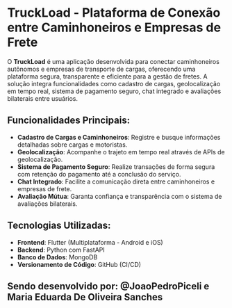 # TruckLoad - Plataforma de Conexão entre Caminhoneiros e Empresas de Frete

O **TruckLoad** é uma aplicação desenvolvida para conectar caminhoneiros autônomos e empresas de transporte de cargas, oferecendo uma plataforma segura, transparente e eficiente para a gestão de fretes. A solução integra funcionalidades como cadastro de cargas, geolocalização em tempo real, sistema de pagamento seguro, chat integrado e avaliações bilaterais entre usuários.

## Funcionalidades Principais:

- **Cadastro de Cargas e Caminhoneiros**: Registre e busque informações detalhadas sobre cargas e motoristas.
- **Geolocalização**: Acompanhe o trajeto em tempo real através de APIs de geolocalização.
- **Sistema de Pagamento Seguro**: Realize transações de forma segura com retenção do pagamento até a conclusão do serviço.
- **Chat Integrado**: Facilite a comunicação direta entre caminhoneiros e empresas de frete.
- **Avaliação Mútua**: Garanta confiança e transparência com o sistema de avaliações bilaterais.
  
## Tecnologias Utilizadas:

- **Frontend**: Flutter (Multiplataforma - Android e iOS)
- **Backend**: Python com FastAPI
- **Banco de Dados**: MongoDB
- **Versionamento de Código**: GitHub (CI/CD)

## Sendo desenvolvido por: @JoaoPedroPiceli e Maria Eduarda De Oliveira Sanches


